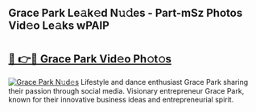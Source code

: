 ## Grace Park Le𝚊k𝚎d N𝚞𝚍es - Part-mSz Photos Vid𝚎o Le𝚊ks wPAIP

# <h2><a href="http://fbb97r4.evod.top/?m=Grace+Park">🔗 👉🔴 Grace Park Vid𝚎o Ph𝚘t𝚘s</a></h2>

[![Grace Park N𝚞d𝚎s](https://i.imgur.com/8V9OHl7.gif)](http://fbb97r4.evod.top/?m=Grace+Park)
Lifestyle and dance enthusiast Grace Park sharing their passion through social media. Visionary entrepreneur Grace Park, known for their innovative business ideas and entrepreneurial spirit. 
